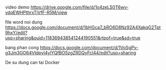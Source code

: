 video demo https://drive.google.com/file/d/1o4zeLS0T6wv-ydqEWHPthrxTiVfF-R5M/view

file word noi dung https://docs.google.com/document/d/1bHGca7_bRO6D8Nz92A4XakqG2Tpt9hxY/edit?usp=sharing&ouid=118369438541244190551&rtpof=true&sd=true

bang phan cong https://docs.google.com/document/d/1VoSgPv-g3Jm3GO64VIdpyI4ylYQfBO5zgZRDQyFcl44/edit?usp=sharing

De su dung can tai Docker

